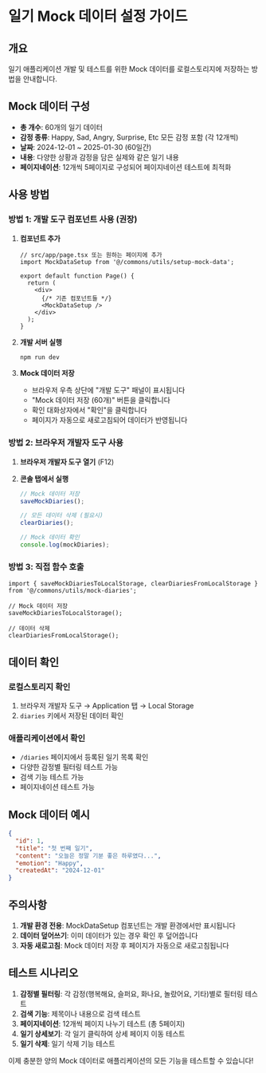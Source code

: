 # 일기 Mock 데이터 설정 가이드

## 개요
일기 애플리케이션 개발 및 테스트를 위한 Mock 데이터를 로컬스토리지에 저장하는 방법을 안내합니다.

## Mock 데이터 구성
- **총 개수**: 60개의 일기 데이터
- **감정 종류**: Happy, Sad, Angry, Surprise, Etc 모든 감정 포함 (각 12개씩)
- **날짜**: 2024-12-01 ~ 2025-01-30 (60일간)
- **내용**: 다양한 상황과 감정을 담은 실제와 같은 일기 내용
- **페이지네이션**: 12개씩 5페이지로 구성되어 페이지네이션 테스트에 최적화

## 사용 방법

### 방법 1: 개발 도구 컴포넌트 사용 (권장)

1. **컴포넌트 추가**
   ```tsx
   // src/app/page.tsx 또는 원하는 페이지에 추가
   import MockDataSetup from '@/commons/utils/setup-mock-data';
   
   export default function Page() {
     return (
       <div>
         {/* 기존 컴포넌트들 */}
         <MockDataSetup />
       </div>
     );
   }
   ```

2. **개발 서버 실행**
   ```bash
   npm run dev
   ```

3. **Mock 데이터 저장**
   - 브라우저 우측 상단에 "개발 도구" 패널이 표시됩니다
   - "Mock 데이터 저장 (60개)" 버튼을 클릭합니다
   - 확인 대화상자에서 "확인"을 클릭합니다
   - 페이지가 자동으로 새로고침되어 데이터가 반영됩니다

### 방법 2: 브라우저 개발자 도구 사용

1. **브라우저 개발자 도구 열기** (F12)

2. **콘솔 탭에서 실행**
   ```javascript
   // Mock 데이터 저장
   saveMockDiaries();
   
   // 모든 데이터 삭제 (필요시)
   clearDiaries();
   
   // Mock 데이터 확인
   console.log(mockDiaries);
   ```

### 방법 3: 직접 함수 호출

```tsx
import { saveMockDiariesToLocalStorage, clearDiariesFromLocalStorage } from '@/commons/utils/mock-diaries';

// Mock 데이터 저장
saveMockDiariesToLocalStorage();

// 데이터 삭제
clearDiariesFromLocalStorage();
```

## 데이터 확인

### 로컬스토리지 확인
1. 브라우저 개발자 도구 → Application 탭 → Local Storage
2. `diaries` 키에서 저장된 데이터 확인

### 애플리케이션에서 확인
- `/diaries` 페이지에서 등록된 일기 목록 확인
- 다양한 감정별 필터링 테스트 가능
- 검색 기능 테스트 가능
- 페이지네이션 테스트 가능

## Mock 데이터 예시

```json
{
  "id": 1,
  "title": "첫 번째 일기",
  "content": "오늘은 정말 기분 좋은 하루였다...",
  "emotion": "Happy",
  "createdAt": "2024-12-01"
}
```

## 주의사항

1. **개발 환경 전용**: MockDataSetup 컴포넌트는 개발 환경에서만 표시됩니다
2. **데이터 덮어쓰기**: 이미 데이터가 있는 경우 확인 후 덮어씁니다
3. **자동 새로고침**: Mock 데이터 저장 후 페이지가 자동으로 새로고침됩니다

## 테스트 시나리오

1. **감정별 필터링**: 각 감정(행복해요, 슬퍼요, 화나요, 놀랐어요, 기타)별로 필터링 테스트
2. **검색 기능**: 제목이나 내용으로 검색 테스트
3. **페이지네이션**: 12개씩 페이지 나누기 테스트 (총 5페이지)
4. **일기 상세보기**: 각 일기 클릭하여 상세 페이지 이동 테스트
5. **일기 삭제**: 일기 삭제 기능 테스트

이제 충분한 양의 Mock 데이터로 애플리케이션의 모든 기능을 테스트할 수 있습니다!
